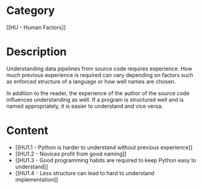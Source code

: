 # Category

[[HU - Human Factors]]
# Description

Understanding data pipelines from source code requires experience. How much previous experience is required can vary depending on factors such as enforced structure of a language or how well names are chosen.

In addition to the reader, the experience of the author of the source code influences understanding as well. If a program is structured well and is named appropriately, it is easier to understand and vice versa.
# Content

- [[HU1.1 - Python is harder to understand without previous experience]]
- [[HU1.2 - Novices profit from good naming]]
- [[HU1.3 - Good programming habits are required to keep Python easy to understand]]
- [[HU1.4 - Less structure can lead to hard to understand implementation]]
